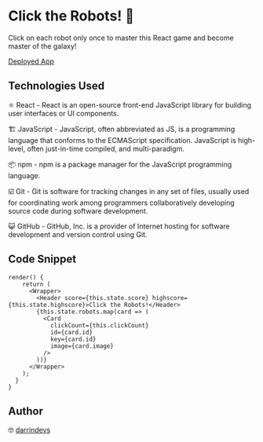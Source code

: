 # Click the Robots! 🤖

Click on each robot only once to master this React game and become master of the galaxy! 

[Deployed App](https://darrindevs.github.io/clicky/)

## Technologies Used

⚛️ React - React is an open-source front-end JavaScript library for building user interfaces or UI components.

🏗 JavaScript - JavaScript, often abbreviated as JS, is a programming language that conforms to the ECMAScript specification. JavaScript is high-level, often just-in-time compiled, and multi-paradigm.

📦 npm - npm is a package manager for the JavaScript programming language.

☑️ Git - Git is software for tracking changes in any set of files, usually used for coordinating work among programmers collaboratively developing source code during software development.

😺 GitHub - GitHub, Inc. is a provider of Internet hosting for software development and version control using Git.


## Code Snippet 

~~~
render() {
    return (
      <Wrapper>
        <Header score={this.state.score} highscore={this.state.highscore}>Click the Robots!</Header>
        {this.state.robots.map(card => (
          <Card
            clickCount={this.clickCount}
            id={card.id}
            key={card.id}
            image={card.image}
          />
        ))}
      </Wrapper>
    );
  }
}
~~~

## Author

🤓 [darrindevs](https://github.com/darrindevs)

